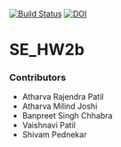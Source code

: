 [![Build Status](https://app.travis-ci.com/atharva1996/SE_HW2b.svg?branch=main)](https://app.travis-ci.com/atharva1996/SE_HW2b)
[![DOI](https://zenodo.org/badge/401184322.svg)](https://zenodo.org/badge/latestdoi/401184322)

# SE_HW2b


### Contributors
* Atharva Rajendra Patil
* Atharva Milind Joshi
* Banpreet Singh Chhabra
* Vaishnavi Patil
* Shivam Pednekar
